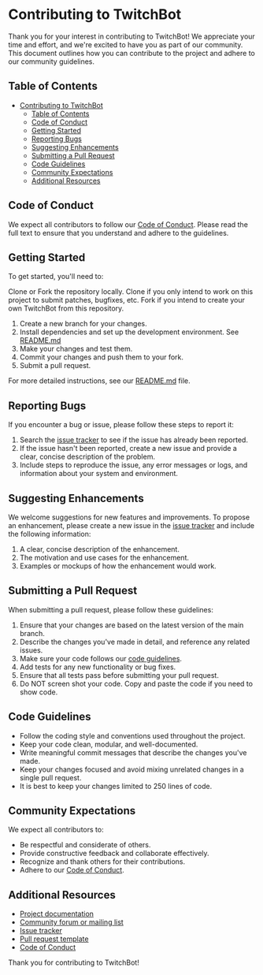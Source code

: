 # Contributing to TwitchBot

Thank you for your interest in contributing to TwitchBot! We appreciate your time and effort, and we're excited to have you as part of our community. This document outlines how you can contribute to the project and adhere to our community guidelines.

## Table of Contents

- [Contributing to TwitchBot](#contributing-to-twitchbot)
	- [Table of Contents](#table-of-contents)
	- [Code of Conduct](#code-of-conduct)
	- [Getting Started](#getting-started)
	- [Reporting Bugs](#reporting-bugs)
	- [Suggesting Enhancements](#suggesting-enhancements)
	- [Submitting a Pull Request](#submitting-a-pull-request)
	- [Code Guidelines](#code-guidelines)
	- [Community Expectations](#community-expectations)
	- [Additional Resources](#additional-resources)

## Code of Conduct

We expect all contributors to follow our [Code of Conduct](CODE_OF_CONDUCT.md). Please read the full text to ensure that you understand and adhere to the guidelines.

## Getting Started

To get started, you'll need to:

Clone or Fork the repository locally. Clone if you only intend to work on this project to submit patches, bugfixes, etc.
Fork if you intend to create your own TwitchBot from this repository.

1. Create a new branch for your changes.
2. Install dependencies and set up the development environment. See [README.md](README.md)
3. Make your changes and test them.
4. Commit your changes and push them to your fork.
5. Submit a pull request.

For more detailed instructions, see our [README.md](README.md) file.

## Reporting Bugs

If you encounter a bug or issue, please follow these steps to report it:

1. Search the [issue tracker](https://github.com/gbowne1/TwitchBot/issues) to see if the issue has already been reported.
2. If the issue hasn't been reported, create a new issue and provide a clear, concise description of the problem.
3. Include steps to reproduce the issue, any error messages or logs, and information about your system and environment.

## Suggesting Enhancements

We welcome suggestions for new features and improvements. To propose an enhancement, please create a new issue in the [issue tracker](https://github.com/gbowne1/TwitchBot/issues) and include the following information:

1. A clear, concise description of the enhancement.
2. The motivation and use cases for the enhancement.
3. Examples or mockups of how the enhancement would work.

## Submitting a Pull Request

When submitting a pull request, please follow these guidelines:

1. Ensure that your changes are based on the latest version of the main branch.
2. Describe the changes you've made in detail, and reference any related issues.
3. Make sure your code follows our [code guidelines](#code-guidelines).
4. Add tests for any new functionality or bug fixes.
5. Ensure that all tests pass before submitting your pull request.
6. Do NOT screen shot your code.  Copy and paste the code if you need to show code.

## Code Guidelines

- Follow the coding style and conventions used throughout the project.
- Keep your code clean, modular, and well-documented.
- Write meaningful commit messages that describe the changes you've made.
- Keep your changes focused and avoid mixing unrelated changes in a single pull request.
- It is best to keep your changes limited to 250 lines of code.

## Community Expectations

We expect all contributors to:

- Be respectful and considerate of others.
- Provide constructive feedback and collaborate effectively.
- Recognize and thank others for their contributions.
- Adhere to our [Code of Conduct](CODE_OF_CONDUCT.md).

## Additional Resources

- [Project documentation](link-to-documentation)
- [Community forum or mailing list](link-to-forum-or-mailing-list)
- [Issue tracker](https://github.com/gbowne1/TwitchBot/issues)
- [Pull request template](.github/PULL_REQUEST_TEMPLATE.md)
- [Code of Conduct](CODE_OF_CONDUCT.md)

Thank you for contributing to TwitchBot!
